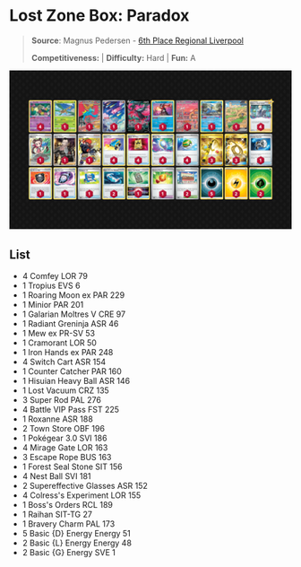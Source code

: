 # Lost Zone Box: Paradox

> **Source**: Magnus Pedersen - [6th Place Regional Liverpool](https://limitlesstcg.com/decks/list/9959)
> 
> **Competitiveness:**  | **Difficulty:** Hard | **Fun:** A

![decklist](../../!Images/Standard/09BST-PAF/LZB%20Paradox.png)

## List
* 4 Comfey LOR 79
* 1 Tropius EVS 6
* 1 Roaring Moon ex PAR 229
* 1 Minior PAR 201
* 1 Galarian Moltres V CRE 97
* 1 Radiant Greninja ASR 46
* 1 Mew ex PR-SV 53
* 1 Cramorant LOR 50
* 1 Iron Hands ex PAR 248
* 4 Switch Cart ASR 154
* 1 Counter Catcher PAR 160
* 1 Hisuian Heavy Ball ASR 146
* 1 Lost Vacuum CRZ 135
* 3 Super Rod PAL 276
* 4 Battle VIP Pass FST 225
* 1 Roxanne ASR 188
* 2 Town Store OBF 196
* 1 Pokégear 3.0 SVI 186
* 4 Mirage Gate LOR 163
* 3 Escape Rope BUS 163
* 1 Forest Seal Stone SIT 156
* 4 Nest Ball SVI 181
* 2 Supereffective Glasses ASR 152
* 4 Colress's Experiment LOR 155
* 1 Boss's Orders RCL 189
* 1 Raihan SIT-TG 27
* 1 Bravery Charm PAL 173
* 5 Basic {D} Energy Energy 51
* 2 Basic {L} Energy Energy 48
* 2 Basic {G} Energy SVE 1
